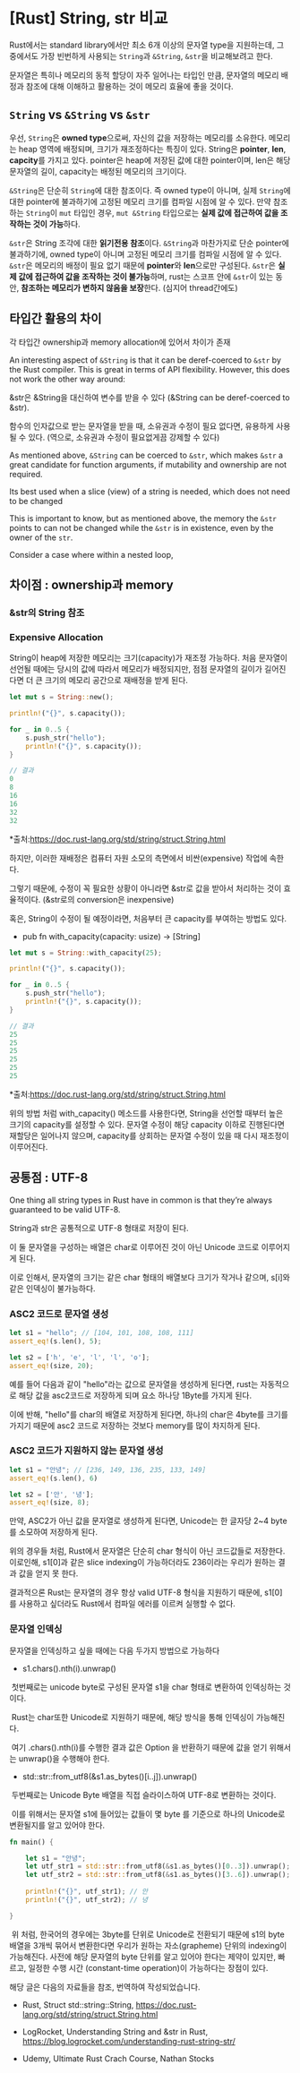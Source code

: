 # [Rust] String, str 비교



Rust에서는 standard library에서만 최소 6개 이상의 문자열 type을 지원하는데, 그 중에서도 가장 빈번하게 사용되는 `String`과 `&String`, `&str`을 비교해보려고 한다. 

문자열은 특히나 메모리의 동적 할당이 자주 일어나는 타입인 만큼, 문자열의 메모리 배정과 참조에 대해 이해하고 활용하는 것이 메모리 효율에 좋을 것이다.





## `String` vs `&String` vs `&str`

우선, `String`은 **owned type**으로써, 자신의 값을 저장하는 메모리를 소유한다. 메모리는 heap 영역에 배정되며, 크기가 재조정하다는 특징이 있다. String은 **pointer**, **len**, **capcity**를 가지고 있다. pointer은 heap에 저장된 값에 대한 pointer이며, len은 해당 문자열의 길이, capacity는 배정된 메모리의 크기이다.

`&String`은 단순히 `String`에 대한 참조이다. 즉 owned type이 아니며, 실제 `String`에 대한 pointer에 불과하기에 고정된 메모리 크기를 컴파일 시점에 알 수 있다. 만약 참조하는 `String`이 `mut` 타입인 경우, `mut &String` 타입으로는 **실제 값에 접근하여 값을 조작하는 것이 가능**하다.

`&str`은 String 조각에 대한 **읽기전용 참조**이다. `&String`과 마찬가지로 단순 pointer에 불과하기에, owned type이 아니며 고정된 메모리 크기를 컴파일 시점에 알 수 있다. `&str`은 메모리의 배정이 필요 없기 때문에 **pointer**와 **len**으로만 구성된다. `&str`은 **실제 값에 접근하여 값을 조작하는 것이 불가능**하며, rust는 스코프 안에 `&str`이 있는 동안, **참조하는 메모리가 변하지 않음을 보장**한다. (심지어 thread간에도)



## 타입간 활용의 차이



각 타입간 ownership과 memory allocation에 있어서 차이가 존재





An interesting aspect of `&String` is that it can be deref-coerced to `&str` by the Rust compiler. This is great in terms of API flexibility. However, this does not work the other way around:





&str은 &String을 대신하여 변수를 받을 수 있다 (&String can be deref-coerced to &str). 

함수의 인자값으로 받는 문자열을 받을 때, 소유권과 수정이 필요 없다면, 유용하게 사용될 수 있다. (역으로, 소유권과 수정이 필요없게끔 강제할 수 있다)

As mentioned above, `&String` can be coerced to `&str`, which makes `&str` a great candidate for function arguments, if mutability and ownership are not required.

Its best used when a slice (view) of a string is needed, which does not need to be changed



This is important to know, but as mentioned above, the memory the `&str` points to can not be changed while the `&str` is in existence, even by the owner of the `str`.



Consider a case where within a nested loop, 





## 차이점 : ownership과 memory







### &str의 String 참조





### Expensive Allocation

String이 heap에 저장한 메모리는 크기(capacity)가 재조정 가능하다. 처음 문자열이 선언될 때에는 당시의 값에 따라서 메모리가 배정되지만, 점점 문자열의 길이가 길어진다면 더 큰 크기의 메모리 공간으로 재배정을 받게 된다.

```rust
let mut s = String::new();

println!("{}", s.capacity());

for _ in 0..5 {
    s.push_str("hello");
    println!("{}", s.capacity());
}
```

```rust
// 결과
0
8
16
16
32
32
```

*출처:https://doc.rust-lang.org/std/string/struct.String.html

하지만, 이러한 재배정은 컴퓨터 자원 소모의 측면에서 비싼(expensive) 작업에 속한다. 

그렇기 때문에, 수정이 꼭 필요한 상황이 아니라면 &str로 값을 받아서 처리하는 것이 효율적이다. (&str로의 conversion은 inexpensive)

혹은, String이 수정이 될 예정이라면, 처음부터 큰 capacity를 부여하는 방법도 있다.

-  pub fn with_capacity(capacity: usize) -> [String]

```rust
let mut s = String::with_capacity(25);

println!("{}", s.capacity());

for _ in 0..5 {
    s.push_str("hello");
    println!("{}", s.capacity());
}
```

```rust
// 결과
25
25
25
25
25
25
```

*출처:https://doc.rust-lang.org/std/string/struct.String.html

위의 방법 처럼 with_capacity() 메소드를 사용한다면, String을 선언할 때부터 높은 크기의 capacity를 설정할 수 있다. 문자열 수정이 해당 capacity 이하로 진행된다면 재할당은 일어나지 않으며, capacity를 상회하는 문자열 수정이 있을 때 다시 재조정이 이루어진다.



## 공통점 : UTF-8



One thing all string types in Rust have in common is that they’re always guaranteed to be valid UTF-8.



String과 str은 공통적으로 UTF-8 형태로 저장이 된다.

이 둘 문자열을 구성하는 배열은 char로 이루어진 것이 아닌  Unicode 코드로 이루어지게 된다.

이로 인해서, 문자열의 크기는 같은 char 형태의 배열보다 크기가 작거나 같으며, s[i]와 같은 인덱싱이 불가능하다.



### ASC2 코드로 문자열 생성

```rust
let s1 = "hello"; // [104, 101, 108, 108, 111]
assert_eq!(s.len(), 5);

let s2 = ['h', 'e', 'l', 'l', 'o'];
assert_eq!(size, 20);
```

예를 들어 다음과 같이 "hello"라는 값으로 문자열을 생성하게 된다면, rust는 자동적으로 해당 값을 asc2코드로 저장하게 되며 요소 하나당 1Byte를 가지게 된다.

이에 반해,  "hello"를 char의 배열로 저장하게 된다면, 하나의 char은 4byte를 크기를 가지기 때문에 asc2 코드로 저장하는 것보다 memory를 많이 차지하게 된다.



### ASC2 코드가 지원하지 않는 문자열 생성

```rust
let s1 = "안녕"; // [236, 149, 136, 235, 133, 149]
assert_eq!(s.len(), 6)

let s2 = ['안', '녕'];
assert_eq!(size, 8);
```

만약, ASC2가 아닌 값을 문자열로 생성하게 된다면, Unicode는 한 글자당 2~4 byte를 소모하여 저장하게 된다. 



위의 경우들 처럼, Rust에서 문자열은 단순히 char 형식이 아닌 코드값들로 저장한다. 이로인해,  s1[0]과 같은 slice indexing이 가능하더라도 236이라는 우리가 원하는 결과 값을 얻지 못 한다. 

결과적으론 Rust는 문자열의 경우 항상 valid UTF-8  형식을 지원하기 때문에, s1[0] 를 사용하고 싶더라도 Rust에서 컴파일 에러를 이르켜 실행할 수 없다.



### 문자열 인덱싱

문자열을 인덱싱하고 싶을 때에는 다음 두가지 방법으로 가능하다

- s1.chars().nth(i).unwrap()

​	첫번째로는 unicode byte로 구성된 문자열 s1을 char 형태로 변환하여 인덱싱하는 것이다.

​	Rust는 char또한 Unicode로 지원하기 때문에, 해당 방식을 통해 인덱싱이 가능해진다.

​	여기 .chars().nth(i)를 수행한 결과 값은 Option 을 반환하기 때문에 값을 얻기 위해서는 unwrap()을 수행해야 한다.

- std::str::from_utf8(&s1.as_bytes()[i..j]).unwrap()

​	두번째로는 Unicode Byte 배열을 직접 슬라이스하여 UTF-8로 변환하는 것이다.  

​	이를 위해서는 문자열 s1에 들어있는 값들이 몇 byte 를 기준으로 하나의 Unicode로 변환될지를 알고 있어야 한다.

```rust
fn main() {

    let s1 = "안녕";
    let utf_str1 = std::str::from_utf8(&s1.as_bytes()[0..3]).unwrap();
    let utf_str2 = std::str::from_utf8(&s1.as_bytes()[3..6]).unwrap();
    
    println!("{}", utf_str1); // 안
    println!("{}", utf_str2); // 녕

}
```

​	위 처럼, 한국어의 경우에는 3byte를 단위로 Unicode로 전환되기 때문에 s1의 byte 배열을 3개씩 묶어서 변환한다면 우리가 원하는 자소(grapheme) 단위의 indexing이 가능해진다. 사전에 해당 문자열의 byte 단위를 알고 있어야 한다는 제약이 있지만, 빠르고, 일정한 수행 시간 (constant-time operation)이 가능하다는 장점이 있다.





해당 글은 다음의 자료들을 참조, 번역하여 작성되었습니다.

- Rust, Struct std::string::String, https://doc.rust-lang.org/std/string/struct.String.html
- LogRocket, Understanding String and &str in Rust, https://blog.logrocket.com/understanding-rust-string-str/

- Udemy, Ultimate Rust Crach Course, Nathan Stocks